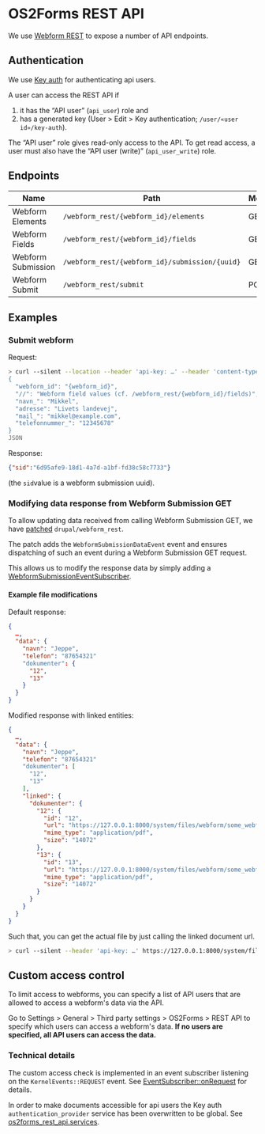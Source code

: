# OS2Forms REST API

We use [Webform REST](https://www.drupal.org/project/webform_rest) to expose a
number of API endpoints.

## Authentication

We use [Key auth](https://www.drupal.org/project/key_auth) for authenticating
api users.

A user can access the REST API if

1. it has the “API user” (`api_user`) role and
2. has a generated key (User > Edit > Key authentication; `/user/«user
   id»/key-auth`).

The “API user” role gives read-only access to the API. To get read access, a
user must also have the “API user (write)” (`api_user_write`) role.

## Endpoints

| Name               | Path                                           | Methods |
|--------------------|------------------------------------------------|---------|
| Webform Elements   | `/webform_rest/{webform_id}/elements`          | GET     |
| Webform Fields     | `/webform_rest/{webform_id}/fields`            | GET     |
| Webform Submission | `/webform_rest/{webform_id}/submission/{uuid}` | GET     |
| Webform Submit     | `/webform_rest/submit`                         | POST    |

## Examples

### Submit webform

Request:

```sh
> curl --silent --location --header 'api-key: …' --header 'content-type: application/json' https://127.0.0.1:8000/webform_rest/submit --data @- <<'JSON'
{
  "webform_id": "{webform_id}",
  "//": "Webform field values (cf. /webform_rest/{webform_id}/fields)",
  "navn_": "Mikkel",
  "adresse": "Livets landevej",
  "mail_": "mikkel@example.com",
  "telefonnummer_": "12345678"
}
JSON
```

Response:

```json
{"sid":"6d95afe9-18d1-4a7d-a1bf-fd38c58c7733"}
```

(the `sid`value is a webform submission uuid).

### Modifying data response from Webform Submission GET

To allow updating data received from calling Webform Submission GET,
we have [patched](patches/webform_rest_submission.patch) `drupal/webform_rest`.

The patch adds the `WebformSubmissionDataEvent` event and ensures
dispatching of such an event during a Webform Submission GET request.

This allows us to modify the response data by simply adding a
[WebformSubmissionEventSubscriber](src/EventSubscriber/WebformSubmissionEventSubscriber.php).

#### Example file modifications

Default response:
```json
{
  …,
  "data": {
    "navn": "Jeppe",
    "telefon": "87654321"
    "dokumenter": {
      "12",
      "13"
    }
  }
}
```

Modified response with linked entities:
```json
{
  …,
  "data": {
    "navn": "Jeppe",
    "telefon": "87654321"
    "dokumenter": [
      "12",
      "13"
    ],
    "linked": {
      "dokumenter": {
        "12": {
          "id": "12",
          "url": "https://127.0.0.1:8000/system/files/webform/some_webform/67/attachment1.pdf",
          "mime_type": "application/pdf",
          "size": "14072"
        },
        "13": {
          "id": "13",
          "url": "https://127.0.0.1:8000/system/files/webform/some_webform/68/attachment2.pdf",
          "mime_type": "application/pdf",
          "size": "14072"
        }
      }
    }
  }
}
```

Such that, you can get the actual file by just calling the linked document url.

```sh
> curl --silent --header 'api-key: …' https://127.0.0.1:8000/system/files/webform/some_webform/67/attachment1.pdf
```

## Custom access control

To limit access to webforms, you can specify a list of API users that are
allowed to access a webform's data via the API.

Go to Settings > General > Third party settings > OS2Forms > REST API to specify
which users can access a webform's data. **If no users are specified, all API
users can access the data.**

### Technical details

The custom access check is implemented in an event subscriber listening on the
`KernelEvents::REQUEST` event. See
[EventSubscriber::onRequest](src/EventSubscriber/EventSubscriber.php) for
details.

In order to make documents accessible for api users the Key auth `authentication_provider`
service has been overwritten to be global. See [os2forms_rest_api.services](os2forms_rest_api.services.yml).
